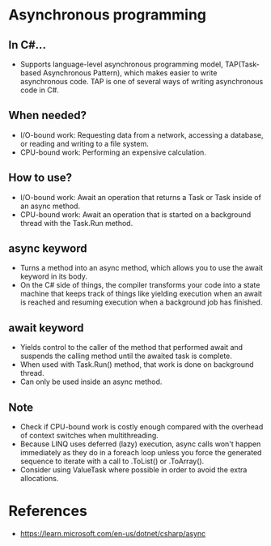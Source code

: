 # Asynchronous programming

## In C#...
- Supports language-level asynchronous programming model, TAP(Task-based Asynchronous Pattern), which makes easier to write asynchronous code. TAP is one of several ways of writing asynchronous code in C#.

## When needed?
- I/O-bound work: Requesting data from a network, accessing a database, or reading and writing to a file system.
- CPU-bound work: Performing an expensive calculation.

## How to use?
- I/O-bound work: Await an operation that returns a Task or Task<T> inside of an async method.
- CPU-bound work: Await an operation that is started on a background thread with the Task.Run method.

## async keyword
- Turns a method into an async method, which allows you to use the await keyword in its body.
- On the C# side of things, the compiler transforms your code into a state machine that keeps track of things like yielding execution when an await is reached and resuming execution when a background job has finished.

## await keyword
- Yields control to the caller of the method that performed await and suspends the calling method until the awaited task is complete.
- When used with Task.Run() method, that work is done on background thread.
- Can only be used inside an async method.

## Note
- Check if CPU-bound work is costly enough compared with the overhead of context switches when multithreading.
- Because LINQ uses deferred (lazy) execution, async calls won't happen immediately as they do in a foreach loop unless you force the generated sequence to iterate with a call to .ToList() or .ToArray().
- Consider using ValueTask where possible in order to avoid the extra allocations.

# References
- https://learn.microsoft.com/en-us/dotnet/csharp/async
